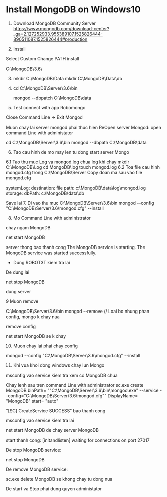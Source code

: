 # Install MongoDB on Windows10

1. Download MongoDB Community Server
https://www.mongodb.com/download-center?_ga=2.127252933.955389107.1525826444-890511087.1525826444#production

2. Install 

Select Custom Change PATH install

C:\MongoDB\3.6\

3. mkdir C:\MongoDB\Data
	mkdir C:\MongoDB\Data\db

4. cd C:\MongoDB\Server\3.6\bin

	mongod --dbpatch C:\MongoDB\data

5. Test connect with app Robomongo

Close Command Line -> Exit Mongod

Muon chay lai server mongod phai thuc hien
ReOpen server Mongod: open command Line with administator 

cd C:\MongoDB\Server\3.6\bin
mongod --dbpath C:\MongoDB\data

6. Tao cau hinh de mo may len tu dong start server Mongo

6.1	Tao thu muc Log va mongod.log chua log khi chay 
	 mkdir C:\MongoDB\Log
	cd MongoDB\log	touch mongod.log
6.2 Toa file cau hinh mongod.cfg trong C:\MongoDB\Server
	Copy doan ma sau vao file mongod.cfg

systemLog:
    destination: file
    path: c:\MongoDB\data\log\mongod.log
storage:
    dbPath: c:\MongoDB\data\db

Save lai
7. Di vao thu muc C:\MongoDB\Server\3.6\bin
mongod --config "C:\MongoDB\Server\3.6\mongod.cfg" --install

8. Mo Command Line with administrator 

chay ngam MongoDB

net start MongoDB

server thong bao thanh cong
The MongoDB service is starting.
The MongoDB service was started successfully.

- Dung ROBOT3T kiem tra lai

De dung lai 

net stop MongoDB

dung server

9 Muon remove

C:\MongoDB\Server\3.6\bin
mongod --remove // Loai bo nhung phan config, mongo k chay nua

remove config

net start MongoDB se k chay


10. Muon chay lai phai chay config

mongod --config "C:\MongoDB\Server\3.6\mongod.cfg" --install

11. Khi vua khoi dong windows chay lun Mongo

msconfig vao service kiem tra xem co MongoDB chua

Chay lenh sau tren command Line with administrator
sc.exe create MongoDB binPath= "\"C:\MongoDB\Server\3.6\bin\mongod.exe\" --service --config=\"C:\MongoDB\Server\3.6\mongod.cfg\"" DisplayName= "MongoDB" start= "auto"

"[SC] CreateService SUCCESS" bao thanh cong

msconfig vao service kiem tra lai

net start MongoDB de chay server MongoDB

start thanh cong: [initandlisten] waiting for connections on port 27017

De stop MongoDB service:

net stop MongoDB

De remove MongoDB service:

sc.exe delete MongoDB
se khong chay tu dong nua

De start va Stop phai dung quyen administator
